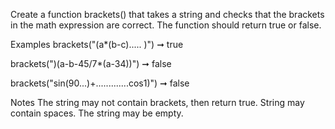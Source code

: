 Create a function brackets() that takes a string and checks that the brackets in the math expression are correct. The function should return true or false.

Examples
brackets("(a*(b-c)..... )") ➞ true

brackets(")(a-b-45/7*(a-34))") ➞ false

brackets("sin(90...)+.............cos1)") ➞ false

Notes
The string may not contain brackets, then return true.
String may contain spaces.
The string may be empty.